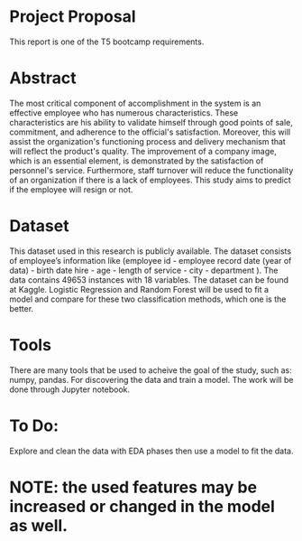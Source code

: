 # Project Proposal
This report is one of the T5 bootcamp requirements.

# Abstract
The most critical component of accomplishment in the system is an effective employee who has numerous characteristics. These characteristics are his ability to validate himself through good points of sale, commitment, and adherence to the official's satisfaction. Moreover, this will assist the organization's functioning process and delivery mechanism that will reflect the product's quality. The improvement of a company image, which is an essential element, is demonstrated by the satisfaction of personnel's service. Furthermore, staff turnover will reduce the functionality of an organization if there is a lack of employees. This study aims to predict if the employee will resign or not.

# Dataset
This dataset used in this research is publicly available. The dataset consists of employee’s information like (employee id - employee record date (year of data) - birth date hire - age - length of service - city - department ). The data contains 49653 instances with 18 variables. 
The dataset can be found at Kaggle. 
Logistic Regression and Random Forest will be used to fit a model and compare for these two classification methods, which one is the better.

# Tools
There are many tools that be used to acheive the goal of the study, such as: numpy, pandas.
For discovering the data and train a model. The work will be done through Jupyter notebook.

# To Do:
Explore and clean the data with EDA phases then use a model to fit the data.
# NOTE: the used features may be increased or changed in the model as well.
